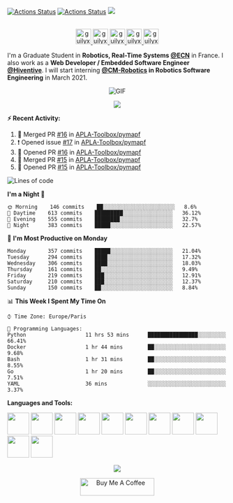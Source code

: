 [![Actions Status](https://github.com/guilyx/guilyx/workflows/wakatime-stats/badge.svg)](https://github.com/guilyx/guilyx/actions)
[![Actions Status](https://github.com/guilyx/guilyx/workflows/update-gh-activity/badge.svg)](https://github.com/guilyx/guilyx/actions)
![](https://visitor-badge.glitch.me/badge?page_id=guilyx.guilyx)

<p align="center">
<br/>
<a href="https://twitter.com/spida_rwin">
  <img alt="guilyx | Twitter" width="35px" src="https://image.flaticon.com/icons/svg/2111/2111703.svg" />
</a>
<a href="https://www.linkedin.com/in/erwinlejeune-lkn">
  <img alt="guilyx's LinkdeIN" width="35px" src="https://image.flaticon.com/icons/svg/2111/2111465.svg" />
</a>
<a href="https://www.facebook.com/erwin.lejeune">
  <img alt="guilyx's Facebook" width="35px" src="https://image.flaticon.com/icons/svg/2111/2111342.svg" />
</a>
<a href="https://www.instagram.com/spid_erwin">
  <img alt="guilyx's Instagram" width="35px" src="https://image.flaticon.com/icons/svg/2111/2111421.svg" />
</a>
<a href="https://open.spotify.com/user/11147618695?si=zZFn6uAGRLyoU02lsG50GA">
  <img alt="guilyx's Spotify" width="35px" src="https://image.flaticon.com/icons/svg/2111/2111627.svg" />
</a>
</p>

I'm a Graduate Student in **Robotics, Real-Time Systems [@ECN](https://www.ec-nantes.fr)** in France. I also work as a **Web Developer / Embedded Software Engineer [@Hiventive](https://www.hiventive.com)**. I will start interning **[@CM-Robotics](https://cm-robotics.com) in Robotics Software Engineering** in March 2021.

<p align="center">
<img align="center" alt="GIF" src="https://media1.tenor.com/images/1c6140897565e34a4e98f618e220dc0d/tenor.gif?itemid=9358372" />
</p>

<p align="center">
  <img alig src="https://github-profile-trophy.vercel.app/?username=guilyx&column=6&rank=SSS,SS,S,AAA,AA,A,B,C" />
</p>


**:zap: Recent Activity:**

<!--START_SECTION:activity-->
1. 🎉 Merged PR [#16](https://github.com/APLA-Toolbox/pymapf/pull/16) in [APLA-Toolbox/pymapf](https://github.com/APLA-Toolbox/pymapf)
2. ❗️ Opened issue [#17](https://github.com/APLA-Toolbox/pymapf/issues/17) in [APLA-Toolbox/pymapf](https://github.com/APLA-Toolbox/pymapf)
3. 💪 Opened PR [#16](https://github.com/APLA-Toolbox/pymapf/pull/16) in [APLA-Toolbox/pymapf](https://github.com/APLA-Toolbox/pymapf)
4. 🎉 Merged PR [#15](https://github.com/APLA-Toolbox/pymapf/pull/15) in [APLA-Toolbox/pymapf](https://github.com/APLA-Toolbox/pymapf)
5. 💪 Opened PR [#15](https://github.com/APLA-Toolbox/pymapf/pull/15) in [APLA-Toolbox/pymapf](https://github.com/APLA-Toolbox/pymapf)
<!--END_SECTION:activity-->

<!--START_SECTION:waka-->
![Lines of code](https://img.shields.io/badge/From%20Hello%20World%20I%27ve%20Written-5.0%20million%20lines%20of%20code-blue)

**I'm a Night 🦉** 

```text
🌞 Morning    146 commits    ██░░░░░░░░░░░░░░░░░░░░░░░   8.6% 
🌆 Daytime    613 commits    █████████░░░░░░░░░░░░░░░░   36.12% 
🌃 Evening    555 commits    ████████░░░░░░░░░░░░░░░░░   32.7% 
🌙 Night      383 commits    █████░░░░░░░░░░░░░░░░░░░░   22.57%

```
📅 **I'm Most Productive on Monday** 

```text
Monday       357 commits    █████░░░░░░░░░░░░░░░░░░░░   21.04% 
Tuesday      294 commits    ████░░░░░░░░░░░░░░░░░░░░░   17.32% 
Wednesday    306 commits    ████░░░░░░░░░░░░░░░░░░░░░   18.03% 
Thursday     161 commits    ██░░░░░░░░░░░░░░░░░░░░░░░   9.49% 
Friday       219 commits    ███░░░░░░░░░░░░░░░░░░░░░░   12.91% 
Saturday     210 commits    ███░░░░░░░░░░░░░░░░░░░░░░   12.37% 
Sunday       150 commits    ██░░░░░░░░░░░░░░░░░░░░░░░   8.84%

```


📊 **This Week I Spent My Time On** 

```text
⌚︎ Time Zone: Europe/Paris

💬 Programming Languages: 
Python                   11 hrs 53 mins      ████████████████░░░░░░░░░   66.41% 
Docker                   1 hr 44 mins        ██░░░░░░░░░░░░░░░░░░░░░░░   9.68% 
Bash                     1 hr 31 mins        ██░░░░░░░░░░░░░░░░░░░░░░░   8.55% 
Go                       1 hr 20 mins        ██░░░░░░░░░░░░░░░░░░░░░░░   7.51% 
YAML                     36 mins             ░░░░░░░░░░░░░░░░░░░░░░░░░   3.37%

```


<!--END_SECTION:waka-->

**Languages and Tools:**  

<code><img height="50" src="https://image.flaticon.com/icons/svg/2861/2861557.svg"></code>
<code><img height="50" src="https://image.flaticon.com/icons/svg/3190/3190604.svg"></code>
<code><img height="50" src="https://image.flaticon.com/icons/svg/2942/2942156.svg"></code>
<code><img height="50" src="https://img.icons8.com/color/48/000000/golang.png"></code>
<code><img height="50" src="https://image.flaticon.com/icons/svg/1628/1628182.svg"></code>
<code><img height="50" src="https://image.flaticon.com/icons/png/512/2085/2085061.png"></code>
<code><img height="50" src="https://image.flaticon.com/icons/svg/2535/2535543.svg"></code>
<code><img height="50" src="https://cdn.icon-icons.com/icons2/1508/PNG/512/matlab_104289.png"></code>
<code><img height="50" src="https://image.flaticon.com/icons/svg/2721/2721297.svg"></code>
<code><img height="50" src="https://image.flaticon.com/icons/svg/752/752605.svg"></code>
<code><img height="50" src="https://image.flaticon.com/icons/svg/1680/1680899.svg"></code>

<p align="center">
<img align="center" src="https://github-readme-stats.vercel.app/api?username=guilyx&show_icons=true&hide_border=true">
</p>

<p align="center">
<a href="https://www.buymeacoffee.com/dq01aOE" target="_blank"><img src="https://cdn.buymeacoffee.com/buttons/default-red.png" alt="Buy Me A Coffee" height="40" width="170" ></a>
</p>

